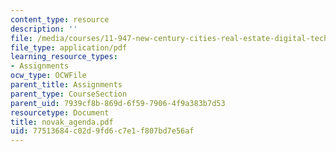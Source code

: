 ```yaml
---
content_type: resource
description: ''
file: /media/courses/11-947-new-century-cities-real-estate-digital-technology-and-design-fall-2004/77513684c02d9fd6c7e1f807bd7e56af_novak_agenda.pdf
file_type: application/pdf
learning_resource_types:
- Assignments
ocw_type: OCWFile
parent_title: Assignments
parent_type: CourseSection
parent_uid: 7939cf8b-869d-6f59-7906-4f9a383b7d53
resourcetype: Document
title: novak_agenda.pdf
uid: 77513684-c02d-9fd6-c7e1-f807bd7e56af
---
```

